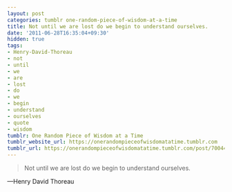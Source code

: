 ```yaml
---
layout: post
categories: tumblr one-random-piece-of-wisdom-at-a-time
title: Not until we are lost do we begin to understand ourselves.
date: '2011-06-28T16:35:04+09:30'
hidden: true
tags:
- Henry-David-Thoreau
- not
- until
- we
- are
- lost
- do
- we
- begin
- understand
- ourselves
- quote
- wisdom
tumblr: One Random Piece of Wisdom at a Time
tumblr_website_url: https://onerandompieceofwisdomatatime.tumblr.com
tumblr_url: https://onerandompieceofwisdomatatime.tumblr.com/post/7004462161/not-until-we-are-lost-do-we-begin-to-understand
---
```

> Not until we are lost do we begin to understand ourselves.

—Henry David Thoreau
